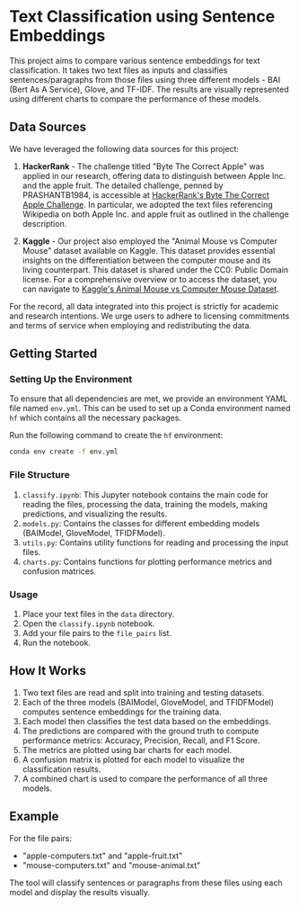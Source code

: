 # Text Classification using Sentence Embeddings

This project aims to compare various sentence embeddings for text classification. It takes two text files as inputs and classifies sentences/paragraphs from those files using three different models - BAI (Bert As A Service), Glove, and TF-IDF. The results are visually represented using different charts to compare the performance of these models.

## Data Sources

We have leveraged the following data sources for this project:

1. **HackerRank** - The challenge titled "Byte The Correct Apple" was applied in our research, offering data to distinguish between Apple Inc. and the apple fruit. The detailed challenge, penned by PRASHANTB1984, is accessible at [HackerRank's Byte The Correct Apple Challenge](https://www.hackerrank.com/challenges/byte-the-correct-apple/problem). In particular, we adopted the text files referencing Wikipedia on both Apple Inc. and apple fruit as outlined in the challenge description.

2. **Kaggle** - Our project also employed the "Animal Mouse vs Computer Mouse" dataset available on Kaggle. This dataset provides essential insights on the differentiation between the computer mouse and its living counterpart. This dataset is shared under the CC0: Public Domain license. For a comprehensive overview or to access the dataset, you can navigate to [Kaggle's Animal Mouse vs Computer Mouse Dataset](https://www.kaggle.com/datasets/werty12121/animal-mouse-vs-computer-mouse-text-dataset?resource=download).

For the record, all data integrated into this project is strictly for academic and research intentions. We urge users to adhere to licensing commitments and terms of service when employing and redistributing the data.


## Getting Started

### Setting Up the Environment

To ensure that all dependencies are met, we provide an environment YAML file named `env.yml`. This can be used to set up a Conda environment named `hf` which contains all the necessary packages.

Run the following command to create the `hf` environment:

```bash
conda env create -f env.yml
```

### File Structure

1. `classify.ipynb`: This Jupyter notebook contains the main code for reading the files, processing the data, training the models, making predictions, and visualizing the results.
2. `models.py`: Contains the classes for different embedding models (BAIModel, GloveModel, TFIDFModel).
3. `utils.py`: Contains utility functions for reading and processing the input files.
4. `charts.py`: Contains functions for plotting performance metrics and confusion matrices.

### Usage

1. Place your text files in the `data` directory.
2. Open the `classify.ipynb` notebook.
3. Add your file pairs to the `file_pairs` list.
4. Run the notebook.

## How It Works

1. Two text files are read and split into training and testing datasets.
2. Each of the three models (BAIModel, GloveModel, and TFIDFModel) computes sentence embeddings for the training data.
3. Each model then classifies the test data based on the embeddings.
4. The predictions are compared with the ground truth to compute performance metrics: Accuracy, Precision, Recall, and F1 Score.
5. The metrics are plotted using bar charts for each model.
6. A confusion matrix is plotted for each model to visualize the classification results.
7. A combined chart is used to compare the performance of all three models.

## Example

For the file pairs:
- "apple-computers.txt" and "apple-fruit.txt"
- "mouse-computers.txt" and "mouse-animal.txt"

The tool will classify sentences or paragraphs from these files using each model and display the results visually.
